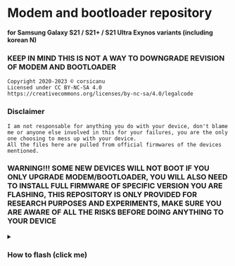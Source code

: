 # Modem and bootloader repository 
**for Samsung Galaxy S21 / S21+ / S21 Ultra Exynos variants (including korean N)**

### KEEP IN MIND THIS IS NOT A WAY TO DOWNGRADE REVISION OF MODEM AND BOOTLOADER

```
Copyright 2020-2023 © corsicanu
Licensed under CC BY-NC-SA 4.0
https://creativecommons.org/licenses/by-nc-sa/4.0/legalcode
```
### Disclaimer
```
I am not responsable for anything you do with your device, don't blame me or anyone else involved in this for your failures, you are the only one choosing to mess up with your device. 
All the files here are pulled from official firmwares of the devices mentioned.
```

### WARNING!!! SOME NEW DEVICES WILL NOT BOOT IF YOU ONLY UPGRADE MODEM/BOOTLOADER, YOU WILL ALSO NEED TO INSTALL FULL FIRMWARE OF SPECIFIC VERSION YOU ARE FLASHING, THIS REPOSITORY IS ONLY PROVIDED FOR RESEARCH PURPOSES AND EXPERIMENTS, MAKE SURE YOU ARE AWARE OF ALL THE RISKS BEFORE DOING ANYTHING TO YOUR DEVICE

<details>
<summary><h3>How to flash (click me)</h3></summary>

### Proceed only if you know what you are doing!

**Update via Odin:**
   - Download [Odin v3.14.1](https://downloads.corsicanu.ro/samsung/Odin3_v3.14.1.zip)
   - Download and install [Samsung Drivers](https://downloads.corsicanu.ro/samsung/SAMSUNG_USB_Driver_for_Mobile_Phones.zip)
   - Download **\*\-odin\_flashable\.tar** from [releases](https://github.com/corsicanu/2100-bootloaders_and_modems/releases)
   - Switch off the phone
   - Use Volume Down + Volume Up + Usb cable to enter Download Mode
   - Open Odin and make sure that your device is detected
   - Put **\*\-odin\_flashable\.tar** file into BL tab
   - Click Start and wait for the device to reboot
</details>
